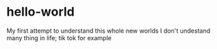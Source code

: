 # hello-world
My first attempt to understand this whole new worlds
I don't undestand many thing in life; tik tok for example
